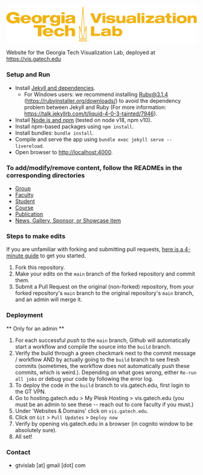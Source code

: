 <img src="assets/images/logo_gold.png" alt="Georgia Tech Visualization Lab"/>

Website for the Georgia Tech Visualization Lab, deployed at <https://vis.gatech.edu>

### Setup and Run

- Install [Jekyll and dependencies](https://jekyllrb.com/docs/).
   - For Windows users: we recommend installing Ruby@3.1.4 (https://rubyinstaller.org/downloads/) to avoid the dependency problem between Jekyll and Ruby (For more information: https://talk.jekyllrb.com/t/liquid-4-0-3-tainted/7946). 
- Install [Node.js and npm](https://docs.npmjs.com/downloading-and-installing-node-js-and-npm) (tested on node v18, npm v10).
- Install npm-based packages using `npm install`.
- Install bundles: `bundle install`.
- Compile and serve the app using `bundle exec jekyll serve --livereload`.
- Open browser to <http://localhost:4000>.

### To add/modify/remove content, follow the READMEs in the corresponding directories

- [Group](_groups)
- [Faculty](_faculty)
- [Student](_students)
- [Course](_courses)
- [Publication](_publications)
- [News, Gallery, Sponsor, or Showcase item](_data)

### Steps to make edits

If you are unfamiliar with forking and submitting pull requests,
[here is a 4-minute guide](https://guides.github.com/activities/forking/) to get you started.

1. Fork this repository.
2. Make your edits on the `main` branch of the forked repository and commit them.
3. Submit a Pull Request on the original (non-forked) repository, from your forked repository's `main` branch to the
   original repository's `main` branch, and an admin will merge it.


### Deployment
** Only for an admin **

1. For each successful _push_ to the `main` branch, Github will automatically start a workflow and compile the source into the `build` branch.
2. Verify the build through a green checkmark next to the commit message / workflow AND by actually going to the `build` branch to see fresh commits (sometimes, the workflow does not automatically push these commits, which is weird.). Depending on what goes wrong, either `Re-run all jobs` or debug your code by following the error log.
3. To deploy the code in the `build` branch to vis.gatech.edu, first login to the GT VPN.
4. Go to hosting.gatech.edu > My Plesk Hosting > vis.gatech.edu (you must be an admin to see these -- reach out to core faculty if you must.)
5. Under 'Websites & Domains' click on `vis.gatech.edu`.
6. Click on `Git` > `Pull Updates` > `Deploy now`
7. Verify by opening vis.gatech.edu in a browser (in cognito window to be absolutely sure).
8. All set!

### Contact

- gtvislab \[at\] gmail \[dot\] com
